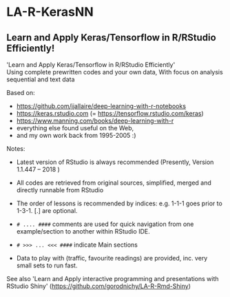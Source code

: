 # LA-R-KerasNN
Learn and Apply Keras/Tensorflow in R/RStudio Efficiently!
---
'Learn and Apply Keras/Tensorflow in R/RStudio Efficiently'    
Using complete prewritten codes and your own data, With focus on analysis sequential and text data   

Based on:
- https://github.com/jjallaire/deep-learning-with-r-notebooks
- https://keras.rstudio.com (= https://tensorflow.rstudio.com/keras)
- https://www.manning.com/books/deep-learning-with-r
- everything else found useful on the Web, 
- and my own work back from 1995-2005 :)


Notes:
- Latest version of RStudio is always recommended (Presently, Version 1.1.447 – 2018 )
- All codes are retrieved from original sources, simplified, merged and directly runnable from RStudio

- The order of lessons is recommended by indices: e.g. 1-1-1 goes prior to 1-3-1. [.] are optional.
- `# .... ####` comments are used for quick navigation from one example/section to another within RStudio IDE.
- `# >>> ... <<< ####` indicate Main sections
- Data to play with (traffic, favourite readings) are provided, inc. very small sets to run fast.

See also 'Learn and Apply interactive programming and presentations  with RStudio Shiny' (https://github.com/gorodnichy/LA-R-Rmd-Shiny)
